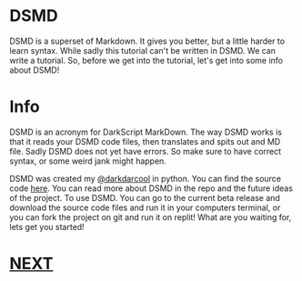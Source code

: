 # DSMD

DSMD is a superset of Markdown. It gives you better, but a little harder to learn syntax. While sadly this tutorial can't be written in DSMD. We can write a tutorial. So, before we get into the tutorial, let's get into some info about DSMD!

# Info

DSMD is an acronym for DarkScript MarkDown. The way DSMD works is that it reads your DSMD code files, then translates and spits out and MD file. Sadly DSMD does not yet have errors. So make sure to have correct syntax, or some weird jank might happen. 

DSMD was created my [@darkdarcool](https://github.com/darkdarcool) in python. You can find the source code [here](https://github.com/darkdarcool/DSMD-Interpreter). You can read more about DSMD in the repo and the future ideas of the project. To use DSMD. You can go to the current beta release and download the source code files and run it in your computers terminal, or you can fork the project on git and run it on replit! What are you waiting for, lets get you started!

# [NEXT](https://github.com/whippingdot/Language-Tutorials/blob/main/DSMD/1.%20Headers.md)

